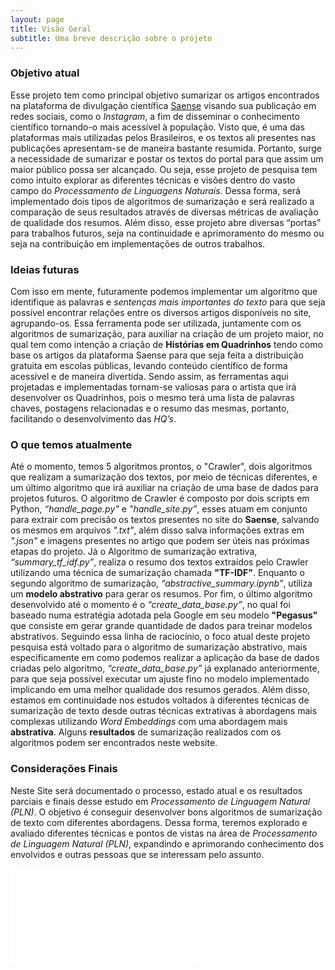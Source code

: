 ```yaml
---
layout: page
title: Visão Geral
subtitle: Uma breve descrição sobre o projeto
---
```


### **Objetivo atual**
Esse projeto tem como principal objetivo sumarizar os artigos encontrados na plataforma de divulgação científica [Saense](https://saense.com.br/) visando sua publicação em redes sociais, como o *Instagram*, a fim de disseminar o conhecimento científico tornando-o mais acessível à população. Visto que, é uma das plataformas mais utilizadas pelos Brasileiros, e os textos ali presentes nas publicações apresentam-se de maneira bastante resumida. Portanto, surge a necessidade de sumarizar e postar os textos do portal para que assim um maior público possa ser alcançado.
Ou seja, esse projeto de pesquisa tem como intuito explorar as diferentes técnicas e visões dentro do vasto campo do *Processamento de Linguagens Naturais*. Dessa forma, será implementado dois tipos de algoritmos de sumarização e será realizado a comparação de seus resultados através de diversas métricas de avaliação de qualidade dos resumos. Além disso, esse projeto abre diversas “portas” para trabalhos futuros, seja na continuidade e aprimoramento do mesmo ou seja na contribuição em implementações de outros trabalhos.


### **Ideias futuras**
Com isso em mente, futuramente podemos implementar um algoritmo que identifique as palavras e *sentenças mais importantes do texto* para que seja possível encontrar relações entre os diversos artigos disponíveis no site, agrupando-os. Essa ferramenta pode ser utilizada, juntamente com os algoritmos de sumarização, para auxiliar na criação de um projeto maior, no qual tem como intenção a criação de **Histórias em Quadrinhos** tendo como base os artigos da plataforma Saense para que seja feita a distribuição gratuita em escolas públicas, levando conteúdo científico de forma acessível e de maneira divertida. Sendo assim, as ferramentas aqui projetadas e implementadas tornam-se valiosas para o artista que irá desenvolver os Quadrinhos, pois o mesmo terá uma lista de palavras chaves, postagens relacionadas e o resumo das mesmas, portanto, facilitando o desenvolvimento das *HQ’s*.


### **O que temos atualmente**
Até o momento, temos 5 algoritmos prontos, o "Crawler", dois algoritmos que realizam a sumarização dos textos, por meio de técnicas diferentes, e um último algoritmo que irá auxiliar na criação de uma base de dados para projetos futuros. 
O algoritmo de Crawler é composto por dois scripts em Python, *“handle_page.py"* e *"handle_site.py”*, esses atuam em conjunto para extrair com precisão os textos presentes no site do **Saense**, salvando os mesmos em arquivos *".txt"*, além disso salva informações extras em *".json"* e imagens presentes no artigo que podem ser úteis nas próximas etapas do projeto. Já o Algoritmo de sumarização extrativa, *“summary_tf_idf.py”*, realiza o resumo dos textos extraídos pelo Crawler utilizando uma técnica de sumarização chamada **"TF-IDF"**. Enquanto o segundo algoritmo de sumarização, *“abstractive_summary.ipynb”*, utiliza um **modelo abstrativo** para gerar os resumos. Por fim, o último algoritmo desenvolvido até o momento é o *“create_data_base.py”*, no qual foi baseado numa estratégia adotada pela Google em seu modelo **"Pegasus"** que consiste em gerar grande quantidade de dados para treinar modelos abstrativos.
Seguindo essa linha de raciocínio, o foco atual deste projeto pesquisa está voltado para o algoritmo de sumarização abstrativo, mais especificamente em como podemos realizar a aplicação da base de dados criadas pelo algoritmo, *“create_data_base.py”* já explanado anteriormente, para que seja possível executar um ajuste fino no modelo implementado implicando em uma melhor qualidade dos resumos gerados. Além disso, estamos em continuidade nos estudos voltados à diferentes técnicas de sumarização de texto desde outras técnicas extrativas à abordagens mais complexas utilizando *Word Embeddings* com uma abordagem mais **abstrativa**. Alguns **resultados** de sumarização realizados com os algoritmos podem ser encontrados neste website.


### **Considerações Finais**
Neste Site será documentado o processo, estado atual e os resultados parciais e finais desse estudo em *Processamento de Linguagem Natural (PLN)*. O objetivo é conseguir desenvolver bons algoritmos de sumarização de texto com diferentes abordagens. Dessa forma, teremos explorado e avaliado diferentes técnicas e pontos de vistas na área de *Processamento de Linguagem Natural (PLN)*, expandindo e aprimorando conhecimento dos envolvidos e outras pessoas que se interessam pelo assunto.



<embed src="pdfs/relatorio.pdf" type="application/pdf"/>
